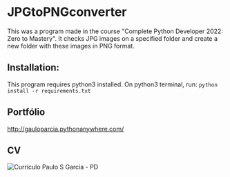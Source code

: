 # JPGtoPNGconverter
This was a program made in the course "Complete Python Developer 2022: Zero to Mastery". It checks JPG images on a specified folder and create a new folder with these images in PNG format. 

## Installation:
This program requires python3 installed. On python3 terminal, run:
`python install -r requirements.txt`

## Portfólio
http://gauloparcia.pythonanywhere.com/

## CV

![Currículo Paulo S  Garcia - PD](https://user-images.githubusercontent.com/98903106/157282028-01627cda-4ee5-401f-a062-eb3f864d2707.jpg)

